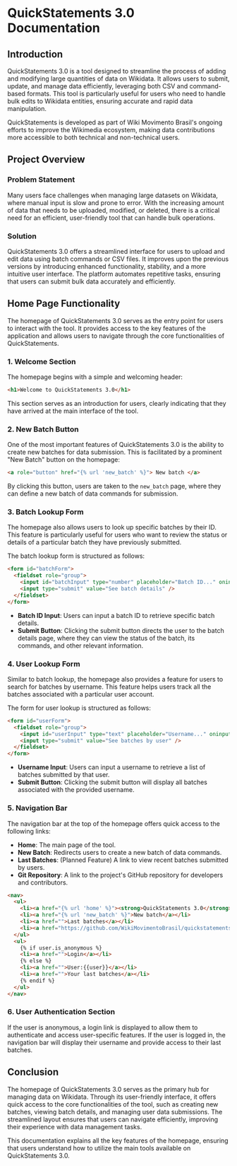 
# QuickStatements 3.0 Documentation

## Introduction
QuickStatements 3.0 is a tool designed to streamline the process of adding and modifying large quantities of data on Wikidata. It allows users to submit, update, and manage data efficiently, leveraging both CSV and command-based formats. This tool is particularly useful for users who need to handle bulk edits to Wikidata entities, ensuring accurate and rapid data manipulation.

QuickStatements is developed as part of Wiki Movimento Brasil's ongoing efforts to improve the Wikimedia ecosystem, making data contributions more accessible to both technical and non-technical users.

## Project Overview
### Problem Statement
Many users face challenges when managing large datasets on Wikidata, where manual input is slow and prone to error. With the increasing amount of data that needs to be uploaded, modified, or deleted, there is a critical need for an efficient, user-friendly tool that can handle bulk operations.

### Solution
QuickStatements 3.0 offers a streamlined interface for users to upload and edit data using batch commands or CSV files. It improves upon the previous versions by introducing enhanced functionality, stability, and a more intuitive user interface. The platform automates repetitive tasks, ensuring that users can submit bulk data accurately and efficiently.

## Home Page Functionality

The homepage of QuickStatements 3.0 serves as the entry point for users to interact with the tool. It provides access to the key features of the application and allows users to navigate through the core functionalities of QuickStatements.

### 1. **Welcome Section**
The homepage begins with a simple and welcoming header:
```html
<h1>Welcome to QuickStatements 3.0</h1>
```
This section serves as an introduction for users, clearly indicating that they have arrived at the main interface of the tool.

### 2. **New Batch Button**
One of the most important features of QuickStatements 3.0 is the ability to create new batches for data submission. This is facilitated by a prominent "New Batch" button on the homepage:
```html
<a role="button" href="{% url 'new_batch' %}"> New batch </a>
```
By clicking this button, users are taken to the `new_batch` page, where they can define a new batch of data commands for submission.

### 3. **Batch Lookup Form**
The homepage also allows users to look up specific batches by their ID. This feature is particularly useful for users who want to review the status or details of a particular batch they have previously submitted.

The batch lookup form is structured as follows:
```html
<form id="batchForm">
  <fieldset role="group">
    <input id="batchInput" type="number" placeholder="Batch ID..." oninput="updateBatchForm()" required />
    <input type="submit" value="See batch details" />
  </fieldset>
</form>
```
- **Batch ID Input**: Users can input a batch ID to retrieve specific batch details.
- **Submit Button**: Clicking the submit button directs the user to the batch details page, where they can view the status of the batch, its commands, and other relevant information.

### 4. **User Lookup Form**
Similar to batch lookup, the homepage also provides a feature for users to search for batches by username. This feature helps users track all the batches associated with a particular user account.

The form for user lookup is structured as follows:
```html
<form id="userForm">
  <fieldset role="group">
    <input id="userInput" type="text" placeholder="Username..." oninput="updateUserForm()" required />
    <input type="submit" value="See batches by user" />
  </fieldset>
</form>
```
- **Username Input**: Users can input a username to retrieve a list of batches submitted by that user.
- **Submit Button**: Clicking the submit button will display all batches associated with the provided username.

### 5. **Navigation Bar**
The navigation bar at the top of the homepage offers quick access to the following links:
- **Home**: The main page of the tool.
- **New Batch**: Redirects users to create a new batch of data commands.
- **Last Batches**: (Planned Feature) A link to view recent batches submitted by users.
- **Git Repository**: A link to the project's GitHub repository for developers and contributors.

```html
<nav>
  <ul>
    <li><a href="{% url 'home' %}"><strong>QuickStatements 3.0</strong></a></li>
    <li><a href="{% url 'new_batch' %}">New batch</a></li>
    <li><a href="">Last batches</a></li>
    <li><a href="https://github.com/WikiMovimentoBrasil/quickstatements3">Git</a></li>
  </ul>
  <ul>
    {% if user.is_anonymous %}
    <li><a href="">Login</a></li>
    {% else %}
    <li><a href="">User:{{user}}</a></li>
    <li><a href="">Your last batches</a></li>
    {% endif %}
  </ul>
</nav>
```

### 6. **User Authentication Section**
If the user is anonymous, a login link is displayed to allow them to authenticate and access user-specific features. If the user is logged in, the navigation bar will display their username and provide access to their last batches.

## Conclusion
The homepage of QuickStatements 3.0 serves as the primary hub for managing data on Wikidata. Through its user-friendly interface, it offers quick access to the core functionalities of the tool, such as creating new batches, viewing batch details, and managing user data submissions. The streamlined layout ensures that users can navigate efficiently, improving their experience with data management tasks.

This documentation explains all the key features of the homepage, ensuring that users understand how to utilize the main tools available on QuickStatements 3.0.

